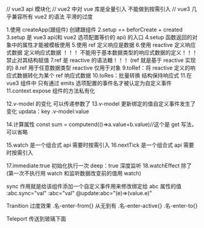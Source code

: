 // vue3 api 模块化
// vue2 中对 vue 库是全量引入 不能做到按需引入
// vue3 几乎兼容所有 vue2 的语法 平滑的过度

1.使用 createApp(跟组件) 创建跟组件
2.setup == beforCreate + created
3.setup 是 vue3 api(和 vue2 选项配置等价的 api) 的入口
4.setup 函数返回的对象中的属性才能被模板使用 5.使用 ref 定义响应是数据 6.使用 reactive 定义响应式数据 定义响应式数据 ！！！ 不能用于基本数据类型的响应式数据的定义！！！禁止对其结构赋值
7.ref 是 reactive 的语法糖！！！ (ref 就是基于 reactive 实现的)
8.ref 用于任意数据类型 reactive 仅用于对象
9.toRef：将 reactive 定义的响应式数据转化为某个 ref 响应式数据
10.toRes：批量转换 结构保持响应式 11.在 vue3 组件中 只有通过 emits 选项配置的事件名才被认定为自定义事件
11.context.expose 组件的方法私有化

12.v-model 的变化 可以传递参数了
13.v-model 更新绑定的值自定义事件发生了变化 updata：key
.v-model:value

14.计算属性
const sum = computend(()=>a.value+b.value)//这个是 get 写法，可以省略

15.watch 是一个组合式 api 需要时按需引入
16.nextTick 是一个组合式 api 需要时按需引入

17.immediate:true 初始化执行一次 deep：true 深度监听
18.watchEffect 除了(第一次不执行用 watch 和监听数据改变前的值用 watch)

sync 作用就是给该组件添加一个自定义事件用来修改绑定给 abc 属性的值
:abc.sync="val"
:abc="val" @update:abc="(e)=>(value.e)"

Tranition 过度效果
.名-enter-from{} 从无到有
.名-enter-active{}
.名-enter-to{}

Teleport 传送到玻璃下面
